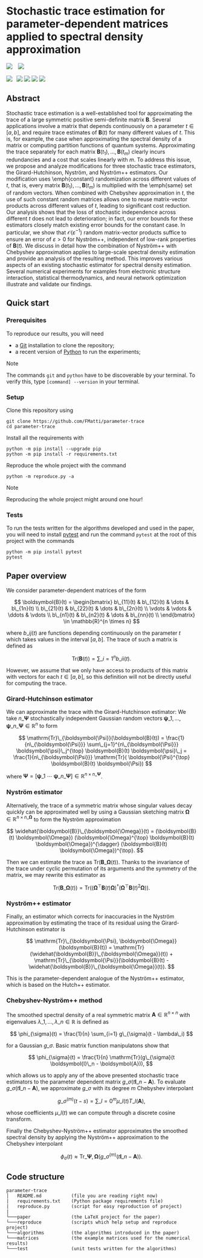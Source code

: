 # Stochastic trace estimation for parameter-dependent matrices applied to spectral density approximation

![](https://img.shields.io/badge/-Compatibility-gray?style=flat-square) &ensp;
![](https://img.shields.io/badge/Python\_3.8+-white?style=flat-square&logo=python&color=white&logoColor=white&labelColor=gray)

![](https://img.shields.io/badge/-Dependencies-gray?style=flat-square)&ensp;
![](https://img.shields.io/badge/NumPy-white?style=flat-square&logo=numpy&color=white&logoColor=white&labelColor=gray)
![](https://img.shields.io/badge/SciPy-white?style=flat-square&logo=scipy&color=white&logoColor=white&labelColor=gray)
![](https://img.shields.io/badge/Matplotlib-white?style=flat-square&logo=python&color=white&logoColor=white&labelColor=gray)
![](https://img.shields.io/badge/PyTorch-white?style=flat-square&logo=pytorch&color=white&logoColor=white&labelColor=gray)

## Abstract

Stochastic trace estimation is a well-established tool for approximating the trace of a large symmetric positive semi-definite matrix $\boldsymbol{B}$. Several applications involve a matrix that depends continuously on a parameter $t \in [a,b]$, and require trace estimates of $\boldsymbol{B}(t)$ for many different values of $t$. This is, for example, the case when approximating the spectral density of a matrix or computing partition functions of quantum systems. Approximating the trace separately for each matrix $\boldsymbol{B}(t_1), \dots, \boldsymbol{B}(t_m)$ clearly incurs redundancies and a cost that scales linearly with $m$. To address this issue, we propose and analyze modifications for three stochastic trace estimators, the Girard-Hutchinson, Nyström, and Nyström++ estimators. Our modification uses \emph{constant} randomization across different values of $t$, that is, every matrix $\boldsymbol{B}(t_1), \dots, \boldsymbol{B}(t_m)$ is multiplied with the \emph{same} set of random vectors. When combined with Chebyshev approximation in $t$, the use of such constant random matrices allows one to reuse matrix-vector products across different values of $t$, leading to significant cost reduction. Our analysis shows that the loss of stochastic independence across different $t$ does not lead to deterioration; in fact, our error bounds for these estimators closely match existing error bounds for the constant case. In particular, we show that $\mathcal{O}(\varepsilon^{-1})$ random matrix-vector products suffice to ensure an error of $\varepsilon > 0$ for Nyström++, independent of low-rank properties of $\boldsymbol{B}(t)$. We discuss in detail how the combination of Nyström++ with Chebyshev approximation applies to large-scale spectral density estimation and provide an analysis of the resulting method. This improves various aspects of an existing stochastic estimator for spectral density estimation. Several numerical experiments for examples from electronic structure interaction, statistical thermodynamics, and neural network optimization illustrate and validate our findings.

## Quick start

### Prerequisites

To reproduce our results, you will need

- a [Git](https://git-scm.com/downloads) installation to clone the repository;
- a recent version of [Python](https://www.python.org/downloads) to run the experiments;

> [!NOTE]
> The commands `git` and `python` have to be discoverable by your terminal. To verify this, type `[command] --version` in your terminal.

### Setup

Clone this repository using
```[shell]
git clone https://github.com/FMatti/parameter-trace
cd parameter-trace
```

Install all the requirements with
```[shell]
python -m pip install --upgrade pip
python -m pip install -r requirements.txt
```

Reproduce the whole project with the command
```[shell]
python -m reproduce.py -a
```
> [!NOTE]
> Reproducing the whole project might around one hour!

### Tests

To run the tests written for the algorithms developed and used in the paper, you will need to install [pytest](https://docs.pytest.org/en/stable/) and run the command `pytest` at the root of this project with the commands

```[shell]
python -m pip install pytest
pytest
```

## Paper overview

We consider parameter-dependent matrices of the form

$$
    \boldsymbol{B}(t) = \begin{bmatrix}
        b\_{11}(t) & b\_{12}(t) & \dots & b\_{1n}(t) \\
        b\_{21}(t) & b\_{22}(t) & \dots & b\_{2n}(t) \\
        \vdots & \vdots & \ddots & \vdots \\
        b\_{n1}(t) & b\_{n2}(t) & \dots & b\_{nn}(t) \\
    \end{bmatrix} \in \mathbb{R}^{n \times n}
$$

where $b\_{ij}(t)$ are functions depending continuously on the parameter $t$ which takes values in the interval $[a,b]$. The trace of such a matrix is defined as

$$
    \mathrm{Tr}(\boldsymbol{B}(t)) = \sum\_{i=1}^{n} b\_{ii}(t).
$$

However, we assume that we only have access to products of this matrix with vectors for each $t \in [a, b]$, so this definition will not be directly useful for computing the trace.

### Girard-Hutchinson estimator

We can approximate the trace with the Girard-Hutchinson estimator: We take $n\_{\boldsymbol{\Psi}}$ stochastically independent Gaussian random vectors $\boldsymbol{\psi}\_1,\dots, \boldsymbol{\psi}\_{n\_{\boldsymbol{\Psi}}} \in \mathbb{R}^{n}$ to form

$$
    \mathrm{Tr}\_{\boldsymbol{\Psi}}(\boldsymbol{B}(t))
    = \frac{1}{n\_{\boldsymbol{\Psi}}} \sum\_{j=1}^{n\_{\boldsymbol{\Psi}}} \boldsymbol{\psi}\_j^{\top} \boldsymbol{B}(t) \boldsymbol{\psi}\_j
    = \frac{1}{n\_{\boldsymbol{\Psi}}} \mathrm{Tr}( \boldsymbol{\Psi}^{\top} \boldsymbol{B}(t) \boldsymbol{\Psi})
$$

where $\boldsymbol{\Psi} = [\boldsymbol{\psi}\_1 ~ \cdots ~ \boldsymbol{\psi}\_{n\_{\boldsymbol{\Psi}}}] \in \mathbb{R}^{n \times n\_{\boldsymbol{\Psi}}}$.

### Nyström estimator

Alternatively, the trace of a symmetric matrix whose singular values decay quickly can be approximated well by using a Gaussian sketching matrix $\boldsymbol{\Omega} \in \mathbb{R}^{n \times n\_{\boldsymbol{\Omega}}}$ to form the Nyström approximation

$$
    \widehat{\boldsymbol{B}}\_{\boldsymbol{\Omega}}(t) = (\boldsymbol{B}(t) \boldsymbol{\Omega}) (\boldsymbol{\Omega}^{\top} \boldsymbol{B}(t) \boldsymbol{\Omega})^{\dagger} (\boldsymbol{B}(t) \boldsymbol{\Omega})^{\top}.
$$

Then we can estimate the trace as $\mathrm{Tr}(\boldsymbol{B}\_{\boldsymbol{\Omega}}(t))$. Thanks to the invariance of the trace under cyclic permutation of its arguments and the symmetry of the matrix, we may rewrite this estimator as

$$
    \mathrm{Tr}(\boldsymbol{B}\_{\boldsymbol{\Omega}}(t)) = \mathrm{Tr}( (\boldsymbol{\Omega}^{\top} \boldsymbol{B}(t) \boldsymbol{\Omega})^{\dagger} ( \boldsymbol{\Omega}^{\top} \boldsymbol{B}(t)^2 \boldsymbol{\Omega})).
$$

### Nyström++ estimator

Finally, an estimator which corrects for inaccuracies in the Nyström approximation by estimating the trace of its residual using the Girard-Hutchinson estimator is

$$
    \mathrm{Tr}\_{\boldsymbol{\Psi}, \boldsymbol{\Omega}}(\boldsymbol{B}(t)) = \mathrm{Tr}(\widehat{\boldsymbol{B}}\_{\boldsymbol{\Omega}}(t)) + \mathrm{Tr}\_{\boldsymbol{\Psi}}(\boldsymbol{B}(t) - \widehat{\boldsymbol{B}}\_{\boldsymbol{\Omega}}(t)).
$$

This is the parameter-dependent analogue of the Nyström++ estimator, which is based on the Hutch++ estimator.

### Chebyshev-Nyström++ method

The smoothed spectral density of a real symmetric matrix $\boldsymbol{A} \in \mathbb{R}^{n \times n}$ with eigenvalues $\lambda\_1, \dots, \lambda\_n \in \mathbb{R}$ is defined as 

$$
    \phi_{\sigma}(t) = \frac{1}{n} \sum_{i=1} g\_{\sigma}(t - \lambda\_i)
$$

for a Gaussian $g\_{\sigma}$. Basic matrix function manipulatons show that

$$
    \phi_{\sigma}(t) = \frac{1}{n} \mathrm{Tr}(g\_{\sigma}(t \boldsymbol{I}\_n - \boldsymbol{A})),
$$

which allows us to apply any of the above presented stochastic trace estimators to the parameter dependent matrix $g\_{\sigma}(t \boldsymbol{I}\_n - \boldsymbol{A})$. To evaluate $g\_{\sigma}(t \boldsymbol{I}\_n - \boldsymbol{A})$, we approximate $g\_{\sigma}$ with its degree $m$ Chebyshev interpolant

$$
    g\_{\sigma}^{(m)}(t - s) = \sum\_{l=0}^{m} \mu\_{l}(t) T\_l(\boldsymbol{A}),
$$

whose coefficients $\mu\_{l}(t)$ we can compute through a discrete cosine transform.

Finally the Chebyshev-Nyström++ estimator approximates the smoothed spectral density by applying the Nyström++ approximation to the Chebyshev interpolant

$$
    \phi_{\sigma}(t) \approx \mathrm{Tr}\_{\boldsymbol{\Psi}, \boldsymbol{\Omega}}(g\_{\sigma}^{(m)}(t \boldsymbol{I}\_n - \boldsymbol{A})).
$$

## Code structure

```
parameter-trace
│   README.md           (file you are reading right now)
|   requirements.txt    (Python package requirements file)
|   reproduce.py        (script for easy reproduction of project)
|
└───paper               (the LaTeX project for the paper)
└───reproduce           (scripts which help setup and reproduce project)
└───algorithms          (the algorithms introduced in the paper)
└───matrices            (the example matrices used for the numerical results)
└───test                (unit tests written for the algorithms)
```
